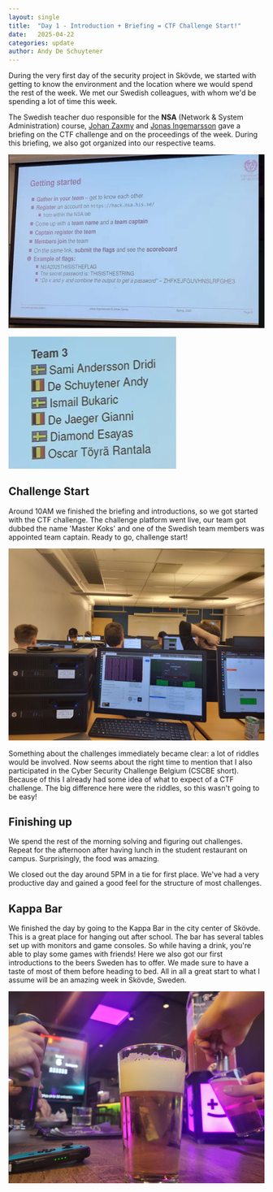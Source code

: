 ```yaml
---
layout: single
title:  "Day 1 - Introduction + Briefing = CTF Challenge Start!"
date:   2025-04-22
categories: update
author: Andy De Schuytener
---
```


During the very first day of the security project in Skövde, we started with getting to know the environment and the location where we would spend the rest of the week. We met our Swedish colleagues, with whom we'd be spending a lot of time this week.  

The Swedish teacher duo responsible for the **NSA** (Network & System Administration) course, [Johan Zaxmy](https://www.his.se/en/about-us/staff/johan.zaxmy/) and [Jonas Ingemarsson](https://www.his.se/en/about-us/staff/jonas.ingemarsson/) gave a briefing on the CTF challenge and on the proceedings of the week. During this briefing, we also got organized into our respective teams.  
  
![Briefing](/assets/images/day1/briefing.jpg)

![Team](/assets/images/day1/team.jpg)

## Challenge Start

Around 10AM we finished the briefing and introductions, so we got started with the CTF challenge. The challenge platform went live, our team got dubbed the name 'Master Koks' and one of the Swedish team members was appointed team captain. Ready to go, challenge start!  

![Challenges](/assets/images/day1/challenges.jpg)

Something about the challenges immediately became clear: a lot of riddles would be involved. Now seems about the right time to mention that I also participated in the Cyber Security Challenge Belgium (CSCBE short). Because of this I already had some idea of what to expect of a CTF challenge. The big difference here were the riddles, so this wasn't going to be easy!  

## Finishing up

We spend the rest of the morning solving and figuring out challenges. Repeat for the afternoon after having lunch in the student restaurant on campus. Surprisingly, the food was amazing. 

We closed out the day around 5PM in a tie for first place. We've had a very productive day and gained a good feel for the structure of most challenges.  

## Kappa Bar

We finished the day by going to the Kappa Bar in the city center of Skövde. This is a great place for hanging out after school. The bar has several tables set up with monitors and game consoles. So while having a drink, you're able to play some games with friends! Here we also got our first introductions to the beers Sweden has to offer. We made sure to have a taste of most of them before heading to bed. All in all a great start to what I assume will be an amazing week in Skövde, Sweden.  

![Kappa Bar](/assets/images/day1/kappabar.jpg)